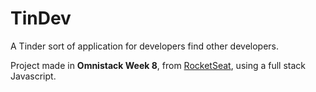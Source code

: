 # TinDev
A Tinder sort of application for developers find other developers. 

Project made in **Omnistack Week 8**, from [RocketSeat](https://rocketseat.com.br/), using a full stack Javascript.
